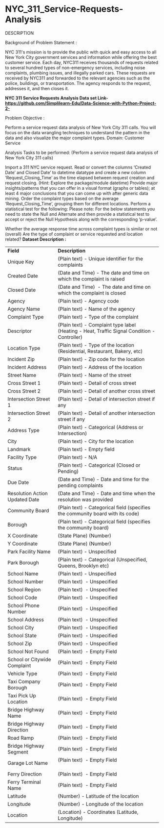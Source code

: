 # NYC_311_Service-Requests-Analysis
DESCRIPTION

Background of Problem Statement :

NYC 311's mission is to provide the public with quick and easy access to all New York City government services and information while offering the best customer service. Each day, NYC311 receives thousands of requests related to several hundred types of non-emergency services, including noise complaints, plumbing issues, and illegally parked cars. These requests are received by NYC311 and forwarded to the relevant agencies such as the police, buildings, or transportation. The agency responds to the request, addresses it, and then closes it.

<strong>NYC 311 Service Requests Analysis Data set Link- https://github.com/Simplilearn-Edu/Data-Science-with-Python-Project-2- </strong>

Problem Objective :

Perform a service request data analysis of New York City 311 calls. You will focus on the data wrangling techniques to understand the pattern in the data and also visualize the major complaint types.
Domain: Customer Service

Analysis Tasks to be performed:
(Perform a service request data analysis of New York City 311 calls) 

Import a 311 NYC service request.
Read or convert the columns ‘Created Date’ and Closed Date’ to datetime datatype and create a new column ‘Request_Closing_Time’ as the time elapsed between request creation and request closing. (Hint: Explore the package/module datetime)
Provide major insights/patterns that you can offer in a visual format (graphs or tables); at least 4 major conclusions that you can come up with after generic data mining.
Order the complaint types based on the average ‘Request_Closing_Time’, grouping them for different locations.
Perform a statistical test for the following:
Please note: For the below statements you need to state the Null and Alternate and then provide a statistical test to accept or reject the Null Hypothesis along with the corresponding ‘p-value’.

Whether the average response time across complaint types is similar or not (overall)
Are the type of complaint or service requested and location related?
<b>
Dataset Description :
</b>
<div>
<table class="table" style="width:100%">
	<tbody>
		<tr>
			<td><strong>Field</strong></td>
			<td><strong>Description</strong></td>
		</tr>
		<tr>
			<td>Unique Key</td>
			<td>(Plain text) - Unique identifier for the complaints</td>
		</tr>
		<tr>
			<td>Created Date</td>
			<td>(Date and Time) - The date and time on which the complaint is raised</td>
		</tr>
		<tr>
			<td>Closed Date</td>
			<td>(Date and Time) &nbsp;- The date and time on which the complaint is closed</td>
		</tr>
		<tr>
			<td>Agency</td>
			<td>(Plain text) - Agency code</td>
		</tr>
		<tr>
			<td>Agency Name</td>
			<td>(Plain text) - Name of the agency</td>
		</tr>
		<tr>
			<td>Complaint Type</td>
			<td>(Plain text) - Type of the complaint</td>
		</tr>
		<tr>
			<td>Descriptor</td>
			<td>(Plain text) - Complaint type label (Heating - Heat, Traffic Signal Condition - Controller)</td>
		</tr>
		<tr>
			<td>Location Type</td>
			<td>(Plain text) - Type of the location (Residential, Restaurant, Bakery, etc)</td>
		</tr>
		<tr>
			<td>Incident Zip</td>
			<td>(Plain text) - Zip code for the location</td>
		</tr>
		<tr>
			<td>Incident Address</td>
			<td>(Plain text) - Address of the location</td>
		</tr>
		<tr>
			<td>Street Name</td>
			<td>(Plain text) - Name of the street</td>
		</tr>
		<tr>
			<td>Cross Street 1</td>
			<td>(Plain text) - Detail of cross street</td>
		</tr>
		<tr>
			<td>Cross Street 2</td>
			<td>(Plain text) - Detail of another cross street</td>
		</tr>
		<tr>
			<td>Intersection Street 1</td>
			<td>(Plain text) - Detail of intersection street if any</td>
		</tr>
		<tr>
			<td>Intersection Street 2</td>
			<td>(Plain text) - Detail of another intersection street if any</td>
		</tr>
		<tr>
			<td>Address Type</td>
			<td>(Plain text) - Categorical (Address or Intersection)</td>
		</tr>
		<tr>
			<td>City</td>
			<td>(Plain text) - City for the location</td>
		</tr>
		<tr>
			<td>Landmark</td>
			<td>(Plain text) - Empty field</td>
		</tr>
		<tr>
			<td>Facility Type</td>
			<td>(Plain text) - N/A</td>
		</tr>
		<tr>
			<td>Status</td>
			<td>(Plain text) - Categorical (Closed or Pending)</td>
		</tr>
		<tr>
			<td>Due Date</td>
			<td>(Date and Time) - Date and time for the pending complaints</td>
		</tr>
		<tr>
			<td>Resolution Action Updated Date</td>
			<td>(Date and Time) - Date and time when the resolution was provided</td>
		</tr>
		<tr>
			<td>Community Board</td>
			<td>(Plain text) - Categorical field (specifies the community board with its code)</td>
		</tr>
		<tr>
			<td>Borough</td>
			<td>(Plain text) - Categorical field (specifies the community board)</td>
		</tr>
		<tr>
			<td>X Coordinate</td>
			<td>(State Plane) (Number)</td>
		</tr>
		<tr>
			<td>Y Coordinate</td>
			<td>(State Plane) (Number)</td>
		</tr>
		<tr>
			<td>Park Facility Name</td>
			<td>(Plain text) - Unspecified</td>
		</tr>
		<tr>
			<td>Park Borough</td>
			<td>(Plain text) - Categorical (Unspecified, Queens, Brooklyn etc)</td>
		</tr>
		<tr>
			<td>School Name</td>
			<td>(Plain text) - Unspecified</td>
		</tr>
		<tr>
			<td>School Number</td>
			<td>(Plain text) &nbsp;- Unspecified</td>
		</tr>
		<tr>
			<td>School Region</td>
			<td>(Plain text) &nbsp;- Unspecified</td>
		</tr>
		<tr>
			<td>School Code</td>
			<td>(Plain text) &nbsp;- Unspecified</td>
		</tr>
		<tr>
			<td>School Phone Number</td>
			<td>(Plain text) &nbsp;- Unspecified</td>
		</tr>
		<tr>
			<td>School Address</td>
			<td>(Plain text) &nbsp;- Unspecified</td>
		</tr>
		<tr>
			<td>School City</td>
			<td>(Plain text) &nbsp;- Unspecified</td>
		</tr>
		<tr>
			<td>School State</td>
			<td>(Plain text) &nbsp;- Unspecified</td>
		</tr>
		<tr>
			<td>School Zip</td>
			<td>(Plain text) &nbsp;- Unspecified</td>
		</tr>
		<tr>
			<td>School Not Found</td>
			<td>(Plain text) &nbsp;- Empty Field</td>
		</tr>
		<tr>
			<td>School or Citywide Complaint</td>
			<td>(Plain text) &nbsp;- Empty Field</td>
		</tr>
		<tr>
			<td>Vehicle Type</td>
			<td>(Plain text) &nbsp;- Empty Field</td>
		</tr>
		<tr>
			<td>Taxi Company Borough</td>
			<td>(Plain text) &nbsp;- Empty Field</td>
		</tr>
		<tr>
			<td>Taxi Pick Up Location</td>
			<td>(Plain text) &nbsp;- Empty Field</td>
		</tr>
		<tr>
			<td>Bridge Highway Name</td>
			<td>(Plain text) &nbsp;- Empty Field</td>
		</tr>
		<tr>
			<td>Bridge Highway Direction</td>
			<td>(Plain text) &nbsp;- Empty Field</td>
		</tr>
		<tr>
			<td>Road Ramp</td>
			<td>(Plain text) &nbsp;- Empty Field</td>
		</tr>
		<tr>
			<td>Bridge Highway Segment</td>
			<td>(Plain text) &nbsp;- Empty Field</td>
		</tr>
		<tr>
			<td>Garage Lot Name</td>
			<td>(Plain text) &nbsp;- Empty Field<br>
			&nbsp;</td>
		</tr>
		<tr>
			<td>Ferry Direction</td>
			<td>(Plain text) &nbsp;- Empty Field</td>
		</tr>
		<tr>
			<td>Ferry Terminal Name</td>
			<td>(Plain text) &nbsp;- Empty Field</td>
		</tr>
		<tr>
			<td>Latitude</td>
			<td>(Number) - Latitude of the location</td>
		</tr>
		<tr>
			<td>Longitude</td>
			<td>(Number) - Longitude of the location</td>
		</tr>
		<tr>
			<td>Location</td>
			<td>(Location) - Coordinates (Latitude, Longitude)</td>
		</tr>
	</tbody>
</table>
</div>

